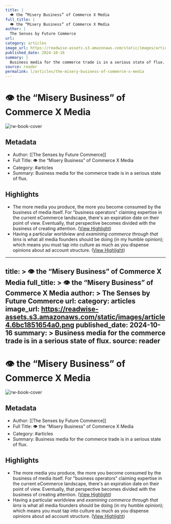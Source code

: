 ```yaml
---
title: |
  👁️ the “Misery Business” of Commerce X Media
full_title: |
  👁️ the “Misery Business” of Commerce X Media
author: |
  The Senses by Future Commerce
url: 
category: articles
image_url: https://readwise-assets.s3.amazonaws.com/static/images/article4.6bc1851654a0.png
published_date: 2024-10-16
summary: |
  Business media for the commerce trade is in a serious state of flux.
source: reader
permalink: l/articles/the-misery-business-of-commerce-x-media
---
```

# 👁️ the “Misery Business” of Commerce X Media

![rw-book-cover](https://readwise-assets.s3.amazonaws.com/static/images/article4.6bc1851654a0.png)

## Metadata
- Author: [[The Senses by Future Commerce]]
- Full Title: 👁️ the “Misery Business” of Commerce X Media
- Category: #articles
- Summary: Business media for the commerce trade is in a serious state of flux.

## Highlights
- The more media you produce, the more you become consumed by the business of media itself. For "business operators" claiming expertise in the current eCommerce landscape, there's an expiration date on their point of view. Eventually, that perspective becomes divided with the business of creating attention. ([View Highlight](https://read.readwise.io/read/01jae31xztaq1mv5e2a41kkkgg))
- Having a particular worldview and *examining commerce through that lens* is what all media founders should be doing (in my humble opinion); which means you must tap into culture as much as you dispense opinions about ad account structure. ([View Highlight](https://read.readwise.io/read/01jae3464sj8t1j1sb97xzxdv8))


---
title: >
  👁️ the “Misery Business” of Commerce X Media
full_title: >
  👁️ the “Misery Business” of Commerce X Media
author: >
  The Senses by Future Commerce
url: 
category: articles
image_url: https://readwise-assets.s3.amazonaws.com/static/images/article4.6bc1851654a0.png
published_date: 2024-10-16
summary: >
  Business media for the commerce trade is in a serious state of flux.
source: reader
---
# 👁️ the “Misery Business” of Commerce X Media

![rw-book-cover](https://readwise-assets.s3.amazonaws.com/static/images/article4.6bc1851654a0.png)

## Metadata
- Author: [[The Senses by Future Commerce]]
- Full Title: 👁️ the “Misery Business” of Commerce X Media
- Category: #articles
- Summary: Business media for the commerce trade is in a serious state of flux.

## Highlights
- The more media you produce, the more you become consumed by the business of media itself. For "business operators" claiming expertise in the current eCommerce landscape, there's an expiration date on their point of view. Eventually, that perspective becomes divided with the business of creating attention. ([View Highlight](https://read.readwise.io/read/01jae31xztaq1mv5e2a41kkkgg))
- Having a particular worldview and *examining commerce through that lens* is what all media founders should be doing (in my humble opinion); which means you must tap into culture as much as you dispense opinions about ad account structure. ([View Highlight](https://read.readwise.io/read/01jae3464sj8t1j1sb97xzxdv8))


